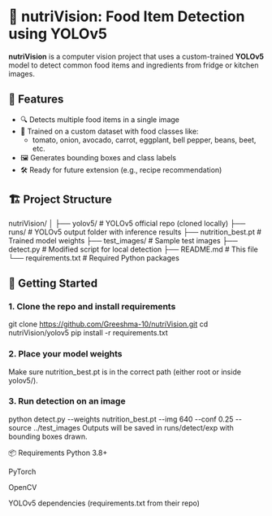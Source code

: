 # 🥗 nutriVision: Food Item Detection using YOLOv5

**nutriVision** is a computer vision project that uses a custom-trained **YOLOv5** model to detect common food items and ingredients from fridge or kitchen images.


## 📌 Features

- 🔍 Detects multiple food items in a single image
- 🧠 Trained on a custom dataset with food classes like:
  - tomato, onion, avocado, carrot, eggplant, bell pepper, beans, beet, etc.
- 🖼️ Generates bounding boxes and class labels
- 🛠️ Ready for future extension (e.g., recipe recommendation)

## 🏗️ Project Structure

nutriVision/
│
├── yolov5/ # YOLOv5 official repo (cloned locally)
├── runs/ # YOLOv5 output folder with inference results
├── nutrition_best.pt # Trained model weights
├── test_images/ # Sample test images
├── detect.py # Modified script for local detection
├── README.md # This file
└── requirements.txt # Required Python packages


## 🚀 Getting Started

### 1. Clone the repo and install requirements

git clone https://github.com/Greeshma-10/nutriVision.git
cd nutriVision/yolov5
pip install -r requirements.txt

### 2. Place your model weights
Make sure nutrition_best.pt is in the correct path (either root or inside yolov5/).

### 3. Run detection on an image

python detect.py --weights nutrition_best.pt --img 640 --conf 0.25 --source ../test_images
Outputs will be saved in runs/detect/exp with bounding boxes drawn.

📦 Requirements
Python 3.8+

PyTorch

OpenCV

YOLOv5 dependencies (requirements.txt from their repo)

